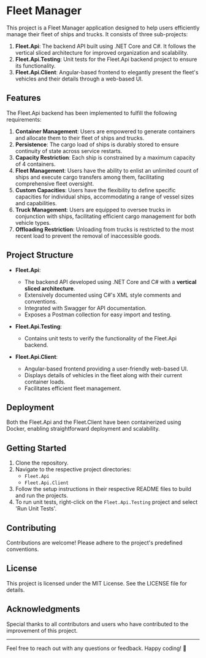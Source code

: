 # Fleet Manager

This project is a Fleet Manager application designed to help users efficiently manage their fleet of ships and trucks. It consists of three sub-projects:

1. **Fleet.Api**: The backend API built using .NET Core and C#. It follows the vertical sliced architecture for improved organization and scalability.
2. **Fleet.Api.Testing**: Unit tests for the Fleet.Api backend project to ensure its functionality.
3. **Fleet.Api.Client**: Angular-based frontend to elegantly present the fleet's vehicles and their details through a web-based UI.

## Features

The Fleet.Api backend has been implemented to fulfill the following requirements:

1. **Container Management**: Users are empowered to generate containers and allocate them to their fleet of ships and trucks.
2. **Persistence**: The cargo load of ships is durably stored to ensure continuity of state across service restarts.
3. **Capacity Restriction**: Each ship is constrained by a maximum capacity of 4 containers.
4. **Fleet Management**: Users have the ability to enlist an unlimited count of ships and execute cargo transfers among them, facilitating comprehensive fleet oversight.
5. **Custom Capacities**: Users have the flexibility to define specific capacities for individual ships, accommodating a range of vessel sizes and capabilities.
6. **Truck Management**: Users are equipped to oversee trucks in conjunction with ships, facilitating efficient cargo management for both vehicle types.
7. **Offloading Restriction**:  Unloading from trucks is restricted to the most recent load to prevent the removal of inaccessible goods.

## Project Structure

- **Fleet.Api**:
    - The backend API developed using .NET Core and C# with a **vertical sliced architecture**.
    - Extensively documented using C#'s XML style comments and conventions.
    - Integrated with Swagger for API documentation.
    - Exposes a Postman collection for easy import and testing.

- **Fleet.Api.Testing**:
    - Contains unit tests to verify the functionality of the Fleet.Api backend.

- **Fleet.Api.Client**:
    - Angular-based frontend providing a user-friendly web-based UI.
    - Displays details of vehicles in the fleet along with their current container loads.
    - Facilitates efficient fleet management.

## Deployment

Both the Fleet.Api and the Fleet.Client have been containerized using Docker, enabling straightforward deployment and scalability.

## Getting Started

1. Clone the repository.
2. Navigate to the respective project directories:
    - `Fleet.Api`
    - `Fleet.Api.Client`
3. Follow the setup instructions in their respective README files to build and run the projects.
4. To run unit tests, right-click on the `Fleet.Api.Testing` project and select 'Run Unit Tests'.

## Contributing

Contributions are welcome! Please adhere to the project's predefined conventions.

## License

This project is licensed under the MIT License. See the LICENSE file for details.

## Acknowledgments

Special thanks to all contributors and users who have contributed to the improvement of this project.

---

Feel free to reach out with any questions or feedback. Happy coding! 🚀